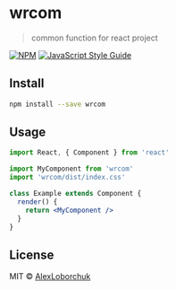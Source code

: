 # wrcom

> common function for react project

[![NPM](https://img.shields.io/npm/v/wrcom.svg)](https://www.npmjs.com/package/wrcom) [![JavaScript Style Guide](https://img.shields.io/badge/code_style-standard-brightgreen.svg)](https://standardjs.com)

## Install

```bash
npm install --save wrcom
```

## Usage

```jsx
import React, { Component } from 'react'

import MyComponent from 'wrcom'
import 'wrcom/dist/index.css'

class Example extends Component {
  render() {
    return <MyComponent />
  }
}
```

## License

MIT © [AlexLoborchuk](https://github.com/AlexLoborchuk)

